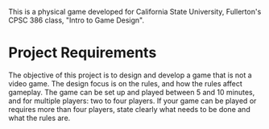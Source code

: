 This is a physical game developed for California State University, Fullerton's CPSC 386 class, "Intro to Game Design".

# Project Requirements

The objective of this project is to design and develop a game that is not a video game. The design focus is on the rules, and how the rules affect gameplay. The game can be set up and played between 5 and 10 minutes, and for multiple players: two to four players. If your game can be played or requires more than four players, state clearly what needs to be done and what the rules are.